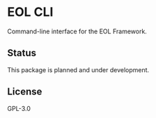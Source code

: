 # EOL CLI

Command-line interface for the EOL Framework.

## Status

This package is planned and under development.

## License

GPL-3.0